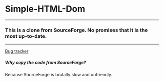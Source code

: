 # Simple-HTML-Dom
---
### This is a clone from SourceForge. No promises that it is the most up-to-date.
---



[Bug tracker](http://sourceforge.net/p/simplehtmldom/feature-requests/)


##### Why copy the code from SourceForge?



Because SourceForge is brutally slow and unfriendly.

